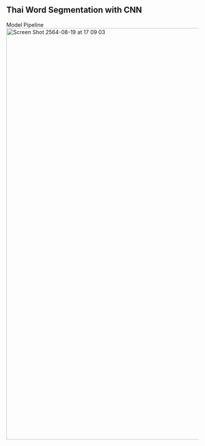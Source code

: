 ## Thai Word Segmentation with CNN 
Model Pipeline 
<img width="1078" alt="Screen Shot 2564-08-19 at 17 09 03" src="https://user-images.githubusercontent.com/57803622/130050832-63a0fd48-b301-4206-93c9-8116eac7aa29.png">
